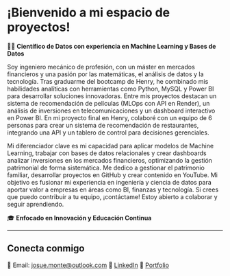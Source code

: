 # ¡Bienvenido a mi espacio de proyectos!

👨‍💻 **Científico de Datos con experiencia en Machine Learning y Bases de Datos**

Soy ingeniero mecánico de profesión, con un máster en mercados financieros y una pasión por las matemáticas, el análisis de datos y la tecnología. Tras graduarme del bootcamp de Henry, he combinado mis habilidades analíticas con herramientas como Python, MySQL y Power BI para desarrollar soluciones innovadoras. Entre mis proyectos destacan un sistema de recomendación de películas (MLOps con API en Render), un análisis de inversiones en telecomunicaciones y un dashboard interactivo en Power BI. En mi proyecto final en Henry, colaboré con un equipo de 6 personas para crear un sistema de recomendación de restaurantes, integrando una API y un tablero de control para decisiones gerenciales.

Mi diferenciador clave es mi capacidad para aplicar modelos de Machine Learning, trabajar con bases de datos relacionales y crear dashboards analizar inversiones en los mercados financieros, optimizando la gestión patrimonial de forma sistemática.
Me dedico a gestionar el patrimonio familiar, desarrollar proyectos en GitHub y crear contenido en YouTube. Mi objetivo es fusionar mi experiencia en ingeniería y ciencia de datos para aportar valor a empresas en áreas como BI, finanzas y tecnología. Si crees que puedo contribuir a tu equipo, ¡contáctame! Estoy abierto a colaborar y seguir aprendiendo.

🎓 **Enfocado en Innovación y Educación Continua**


---

## Conecta conmigo

📧 Email: [josue.monte@outlook.com](mailto:josue.monte@outlook.com)
💼 [LinkedIn](https://www.linkedin.com/in/josuemonte)
🚀 [Portfolio](https://josuemonte.github.io)
